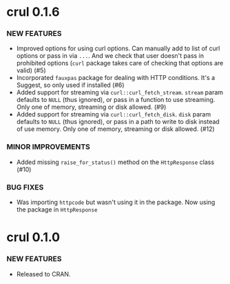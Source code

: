crul 0.1.6
==========

### NEW FEATURES

* Improved options for using curl options. Can manually add
to list of curl options or pass in via `...`. And we 
check that user doesn't pass in prohibited options 
(`curl` package takes care of checking that options 
are valid) (#5)
* Incorporated `fauxpas` package for dealing with HTTP 
conditions. It's a Suggest, so only used if installed (#6)
* Added support for streaming via `curl::curl_fetch_stream`. 
`stream` param defaults to `NULL` (thus ignored), or pass in a 
function to use streaming. Only one of memory, streaming or 
disk allowed. (#9)
* Added support for streaming via `curl::curl_fetch_disk`. 
`disk` param defaults to `NULL` (thus ignored), or pass in a 
path to write to disk instead of use memory. Only one of memory, 
streaming or disk allowed. (#12)

### MINOR IMPROVEMENTS

* Added missing `raise_for_status()` method on the 
`HttpResponse` class (#10)

### BUG FIXES

* Was importing `httpcode` but wasn't using it in the package. 
Now using the package in `HttpResponse`


crul 0.1.0
==========

### NEW FEATURES

* Released to CRAN.
